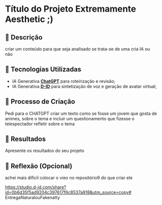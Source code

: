 # Título do Projeto Extremamente Aesthetic ;)

## 📒 Descrição
criar um conteúdo para que seja analisado se trata-se de uma cria IA ou não

## 🤖 Tecnologias Utilizadas
- IA Generativa **[ChatGPT](https://chat.openai.com)** para roteirização e revisão;
- IA Generativa **[D-ID](https://www.d-id.com)** para sintetização de voz e geração de avatar virtual;

## 🧐 Processo de Criação
Pedi para o CHATGPT criar um texto como se fosse um jovem que gosta de animes, sobre o tema e incluir um questionamento que fizesse o telespectador refletir sobre o tema

## 🚀 Resultados
Apresente os resultados do seu projeto

## 💭 Reflexão (Opcional)
achei mais dificil colocar o vieo no repositório9 do que criar ele

https://studio.d-id.com/share?id=0b6d35f5ad9204c397617f6c8537a918&utm_source=copy# EntregaNaturalouFakenatty
